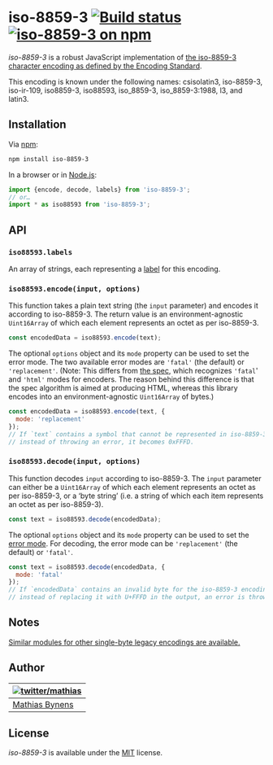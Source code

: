 # iso-8859-3 [![Build status](https://github.com/mathiasbynens/iso-8859-3/workflows/run-checks/badge.svg)](https://github.com/mathiasbynens/iso-8859-3/actions?query=workflow%3Arun-checks) [![iso-8859-3 on npm](https://img.shields.io/npm/v/iso-8859-3)](https://www.npmjs.com/package/iso-8859-3)

_iso-8859-3_ is a robust JavaScript implementation of [the iso-8859-3 character encoding as defined by the Encoding Standard](https://encoding.spec.whatwg.org/#iso-8859-3).

This encoding is known under the following names: csisolatin3, iso-8859-3, iso-ir-109, iso8859-3, iso88593, iso_8859-3, iso_8859-3:1988, l3, and latin3.

## Installation

Via [npm](https://www.npmjs.com/):

```bash
npm install iso-8859-3
```

In a browser or in [Node.js](https://nodejs.org/):

```js
import {encode, decode, labels} from 'iso-8859-3';
// or…
import * as iso88593 from 'iso-8859-3';
```

## API

### `iso88593.labels`

An array of strings, each representing a [label](https://encoding.spec.whatwg.org/#label) for this encoding.

### `iso88593.encode(input, options)`

This function takes a plain text string (the `input` parameter) and encodes it according to iso-8859-3. The return value is an environment-agnostic `Uint16Array` of which each element represents an octet as per iso-8859-3.

```js
const encodedData = iso88593.encode(text);
```

The optional `options` object and its `mode` property can be used to set the error mode. The two available error modes are `'fatal'` (the default) or `'replacement'`. (Note: This differs from [the spec](https://encoding.spec.whatwg.org/#error-mode), which recognizes `'fatal`' and `'html'` modes for encoders. The reason behind this difference is that the spec algorithm is aimed at producing HTML, whereas this library encodes into an environment-agnostic `Uint16Array` of bytes.)

```js
const encodedData = iso88593.encode(text, {
  mode: 'replacement'
});
// If `text` contains a symbol that cannot be represented in iso-8859-3,
// instead of throwing an error, it becomes 0xFFFD.
```

### `iso88593.decode(input, options)`

This function decodes `input` according to iso-8859-3. The `input` parameter can either be a `Uint16Array` of which each element represents an octet as per iso-8859-3, or a ‘byte string’ (i.e. a string of which each item represents an octet as per iso-8859-3).

```js
const text = iso88593.decode(encodedData);
```

The optional `options` object and its `mode` property can be used to set the [error mode](https://encoding.spec.whatwg.org/#error-mode). For decoding, the error mode can be `'replacement'` (the default) or `'fatal'`.

```js
const text = iso88593.decode(encodedData, {
  mode: 'fatal'
});
// If `encodedData` contains an invalid byte for the iso-8859-3 encoding,
// instead of replacing it with U+FFFD in the output, an error is thrown.
```

## Notes

[Similar modules for other single-byte legacy encodings are available.](https://www.npmjs.com/browse/keyword/legacy-encoding)

## Author

| [![twitter/mathias](https://gravatar.com/avatar/24e08a9ea84deb17ae121074d0f17125?s=70)](https://twitter.com/mathias "Follow @mathias on Twitter") |
|---|
| [Mathias Bynens](https://mathiasbynens.be/) |

## License

_iso-8859-3_ is available under the [MIT](https://mths.be/mit) license.
